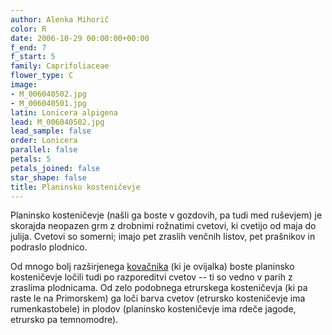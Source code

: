 ```yaml
---
author: Alenka Mihorič
color: R
date: 2006-10-29 00:00:00+00:00
f_end: 7
f_start: 5
family: Caprifoliaceae
flower_type: C
image:
- M_006040502.jpg
- M_006040501.jpg
latin: Lonicera alpigena
lead: M_006040502.jpg
lead_sample: false
order: Lonicera
parallel: false
petals: 5
petals_joined: false
star_shape: false
title: Planinsko kosteničevje
---
```

Planinsko kosteničevje (našli ga boste v gozdovih, pa tudi med ruševjem) je skorajda neopazen grm z drobnimi rožnatimi cvetovi, ki cvetijo od maja do julija. Cvetovi so somerni; imajo pet zraslih venčnih listov, pet prašnikov in podraslo plodnico.

Od mnogo bolj razširjenega [kovačnika](../loniceracaprifolium/) (ki je ovijalka) boste planinsko kosteničevje ločili tudi po razporeditvi cvetov -- ti so vedno v parih z zraslima plodnicama. Od zelo podobnega etrurskega kosteničevja (ki pa raste le na Primorskem) ga loči barva cvetov (etrursko kosteničevje ima rumenkastobele) in plodov (planinsko kosteničevje ima rdeče jagode, etrursko pa temnomodre).
